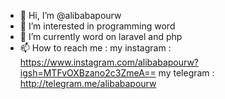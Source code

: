 - 👋 Hi, I’m @alibabapourw
- 👀 I’m interested in programming word
- 🌱 I’m currently word on laravel and php
- 📫 How to reach me :
my instagram :
https://www.instagram.com/alibabapourw?igsh=MTFvOXBzano2c3ZmeA==
my telegram :
http://telegram.me/alibabapourw
<!---
alibabapourw/alibabapourw is a ✨ special ✨ repository because its `README.md` (this file) appears on your GitHub profile.
You can click the Preview link to take a look at your changes.
--->
